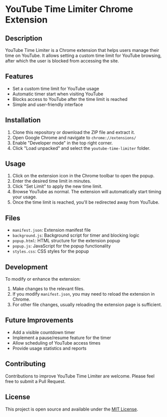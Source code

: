 # YouTube Time Limiter Chrome Extension

## Description

YouTube Time Limiter is a Chrome extension that helps users manage their time on YouTube. It allows setting a custom time limit for YouTube browsing, after which the user is blocked from accessing the site.

## Features

- Set a custom time limit for YouTube usage
- Automatic timer start when visiting YouTube
- Blocks access to YouTube after the time limit is reached
- Simple and user-friendly interface

## Installation

1. Clone this repository or download the ZIP file and extract it.
2. Open Google Chrome and navigate to `chrome://extensions/`
3. Enable "Developer mode" in the top right corner.
4. Click "Load unpacked" and select the `youtube-time-limiter` folder.

## Usage

1. Click on the extension icon in the Chrome toolbar to open the popup.
2. Enter the desired time limit in minutes.
3. Click "Set Limit" to apply the new time limit.
4. Browse YouTube as normal. The extension will automatically start timing your usage.
5. Once the time limit is reached, you'll be redirected away from YouTube.

## Files

- `manifest.json`: Extension manifest file
- `background.js`: Background script for timer and blocking logic
- `popup.html`: HTML structure for the extension popup
- `popup.js`: JavaScript for the popup functionality
- `styles.css`: CSS styles for the popup

## Development

To modify or enhance the extension:

1. Make changes to the relevant files.
2. If you modify `manifest.json`, you may need to reload the extension in Chrome.
3. For other file changes, usually reloading the extension page is sufficient.

## Future Improvements

- Add a visible countdown timer
- Implement a pause/resume feature for the timer
- Allow scheduling of YouTube access times
- Provide usage statistics and reports

## Contributing

Contributions to improve YouTube Time Limiter are welcome. Please feel free to submit a Pull Request.

## License

This project is open source and available under the [MIT License](LICENSE).
